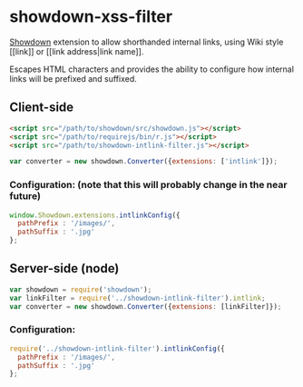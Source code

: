 # showdown-xss-filter

[Showdown](https://github.com/showdownjs/showdown) extension to allow shorthanded internal links, using Wiki style \[\[link\]\] or \[\[link address\|link name\]\].

Escapes HTML characters and provides the ability to configure how internal links will be prefixed and suffixed.

## Client-side

```html
<script src="/path/to/showdown/src/showdown.js"></script>
<script src="/path/to/requirejs/bin/r.js"></script>
<script src="/path/to/showdown-intlink-filter.js"></script>
```

```javascript
var converter = new showdown.Converter({extensions: ['intlink']});
```

### Configuration: (note that this will probably change in the near future)

```javascript
window.Showdown.extensions.intlinkConfig({
  pathPrefix : '/images/',
  pathSuffix : '.jpg'
};
```

## Server-side (node)

```javascript
var showdown = require('showdown');
var linkFilter = require('../showdown-intlink-filter').intlink;
var converter = new showdown.Converter({extensions: [linkFilter]});
```

### Configuration:

```javascript
require('../showdown-intlink-filter').intlinkConfig({
  pathPrefix : '/images/',
  pathSuffix : '.jpg'
};
```

